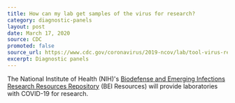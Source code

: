 ```yaml
---
title: How can my lab get samples of the virus for research?
category: diagnostic-panels
layout: post
date: March 17, 2020
source: CDC
promoted: false
source_url: https://www.cdc.gov/coronavirus/2019-ncov/lab/tool-virus-requests.html
excerpt: Diagnostic panels
---
```


The National Institute of Health (NIH)'s [Biodefense and Emerging Infections Research Resources Repository](https://www.niaid.nih.gov/research/bei-resources-repository) (BEI Resources) will provide laboratories with COVID-19 for research.
